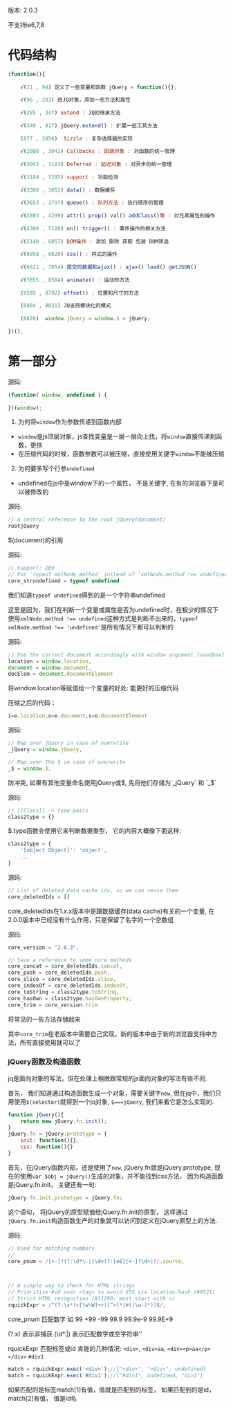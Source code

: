 版本: 2.0.3

不支持ie6,7,8

# 代码结构

```js
(function(){
    
    √(21 , 94) 定义了一些变量和函数 jQuery = function(){};
    
    √(96 , 283) 给JQ对象，添加一些方法和属性
    
    √(285 , 347) extend : JQ的继承方法
    
    √(349 , 817) jQuery.extend() : 扩展一些工具方法
    
    (877 , 2856)  Sizzle : 复杂选择器的实现 
    
    √(2880 , 3042) Callbacks : 回调对象 : 对函数的统一管理
    
    √(3043 , 3183) Deferred : 延迟对象 : 对异步的统一管理
    
    √(3184 , 3295) support : 功能检测
    
    √(3308 , 3652) data() : 数据缓存
    
    √(3653 , 3797) queue() : 队列方法 : 执行顺序的管理 
    
    √(3803 , 4299) attr() prop() val() addClass()等 : 对元素属性的操作
    
    √(4300 , 5128) on() trigger() : 事件操作的相关方法
    
    √(5140 , 6057) DOM操作 : 添加 删除 获取 包装 DOM筛选
    
    √(6058 , 6620) css() : 样式的操作
    
    √(6621 , 7854) 提交的数据和ajax() : ajax() load() getJSON()
    
    √(7855 , 8584) animate() : 运动的方法
    
    (8585 , 8792) offset() : 位置和尺寸的方法
    
    (8804 , 8821) JQ支持模块化的模式
    
    (8826)  window.jQuery = window.$ = jQuery;
    
})();
```

# 第一部分
源码: 

```js
(function( window, undefined ) {
    ..
})(window);
```

1. 为何将`window`作为参数传递到函数内部

- `window`是js顶层对象，js查找变量是一层一层向上找，将`window`直接传递到函数，更快
- 在压缩代码的时候，函数参数可以被压缩，直接使用关键字`window`不能被压缩

2. 为何要多写个行参`undefined`

- undefined在js中是window下的一个属性， 不是关键字, 在有的浏览器下是可以被修改的


源码: 

```js
// A central reference to the root jQuery(document)
rootjQuery
```

$(document)的引用


源码: 

```js
// Support: IE9
// For `typeof xmlNode.method` instead of `xmlNode.method !== undefined`
core_strundefined = typeof undefined
```

我们知道`typeof undefined`得到的是一个字符串undefined

这里是因为，我们在判断一个变量或属性是否为undefined时，在极少的情况下
使用`xmlNode.method !== undefined`这种方式是判断不出来的，`typeof xmlNode.method !== 'undefined'`是所有情况下都可以判断的


源码: 

```js
// Use the correct document accordingly with window argument (sandbox)
location = window.location,
document = window.document,
docElem = document.documentElement
```

将window.location等赋值给一个变量的好处: 能更好的压缩代码

压缩之后的代码：

```js
i=e.location,o=e.document,s=o.documentElement
```


源码: 

```js
// Map over jQuery in case of overwrite
_jQuery = window.jQuery,

// Map over the $ in case of overwrite
_$ = window.$,
```

防冲突, 如果有其他变量命名使用jQuery或$, 先将他们存储为`_jQuery` 和 `_$`


源码: 

```js
// [[Class]] -> type pairs
class2type = {}
```

$.type函数会使用它来判断数据类型， 它的内容大概像下面这样:

```js
class2type = {
    '[object Object]': 'object',
    ...
}
```


源码: 

```js
// List of deleted data cache ids, so we can reuse them
core_deletedIds = []
```

core_deletedIds在1.x.x版本中是跟数据缓存(data cache)有关的一个变量, 在2.0.0版本中已经没有什么作用，只是保留了名字的一个空数组



源码: 

```js
core_version = "2.0.3",

// Save a reference to some core methods
core_concat = core_deletedIds.concat,
core_push = core_deletedIds.push,
core_slice = core_deletedIds.slice,
core_indexOf = core_deletedIds.indexOf,
core_toString = class2type.toString,
core_hasOwn = class2type.hasOwnProperty,
core_trim = core_version.trim
```

将常见的一些方法存储起来

其中`core_trim`在老版本中需要自己实现，新的版本中由于新的浏览器支持中方法，所有直接使用就可以了


### jQuery函数及构造函数

jq是面向对象的写法，但在处理上稍微跟常规的js面向对象的写法有些不同.

首先， 我们知道通过构造函数生成一个对象，需要关键字`new`, 但在jq中，我们只用使用`$(selector)`就得到一个jq对象, `$===jQuery`, 我们来看它是怎么实现的.


```js
function jQuery(){
    return new jQuery.fn.init();
}
jQuery.fn = jQuery.prototype = {
    init: function(){},
    css: function(){}
}

```

首先，在jQuery函数内部，还是使用了`new`, jQuery.fn就是jQuery.prototype, 现在的使用`var $obj = jQuery()`生成的对象，并不能找到css方法， 因为构造函数是jQuery.fn.init， 关键还有一句:

```js
jQuery.fn.init.prototype = jQuery.fn;
```
这个语句， 将jQuery的原型赋值给jQuery.fn.init的原型， 这样通过`jQuery.fn.init`构造函数生产的对象就可以访问到定义在jQuery原型上的方法.


源码: 

```js
// Used for matching numbers
// 
core_pnum = /[+-]?(?:\d*\.|)\d+(?:[eE][+-]?\d+|)/.source,



// A simple way to check for HTML strings
// Prioritize #id over <tag> to avoid XSS via location.hash (#9521)
// Strict HTML recognition (#11290: must start with <)
rquickExpr = /^(?:\s*(<[\w\W]+>)[^>]*|#([\w-]*))$/,

```



core_pnum 匹配数字 如 99 +99 -99 99.9 99.9e-9 99.9E+9

(?:x) 表示非捕获
(\d*\.|) 表示匹配数字或空字符串''

rquickExpr 匹配标签或id  肯能的几种情况: `<div>`, `<div>aa`, `<div><p>aa</p></div>` `#div1`

```js
match = rquickExpr.exec('<div>');//["<div>", "<div>", undefined]
match = rquickExpr.exec('#div1');//["#div1", undefined, "div1"] 
```

如果匹配的是标签match[1]有值，值就是匹配到的标签， 如果匹配到的是id，match[2]有值， 值是id名




